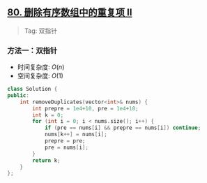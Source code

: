 ## [80. 删除有序数组中的重复项 II](https://leetcode.cn/problems/remove-duplicates-from-sorted-array-ii/description/)

> Tag: 双指针

### 方法一：双指针
* 时间复杂度: ${O(n)}$
* 空间复杂度: ${O(1)}$
```cpp
class Solution {
public:
    int removeDuplicates(vector<int>& nums) {
        int prepre = 1e4+10, pre = 1e4+10;
        int k = 0;
        for (int i = 0; i < nums.size(); i++) {
            if (pre == nums[i] && prepre == nums[i]) continue;
            nums[k++] = nums[i];
            prepre = pre;
            pre = nums[i];
        }
        return k;
    }
};
```